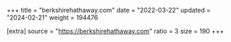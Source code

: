 +++
title = "berkshirehathaway.com"
date = "2022-03-22"
updated = "2024-02-21"
weight = 194476

[extra]
source = "https://berkshirehathaway.com"
ratio = 3
size = 190
+++
